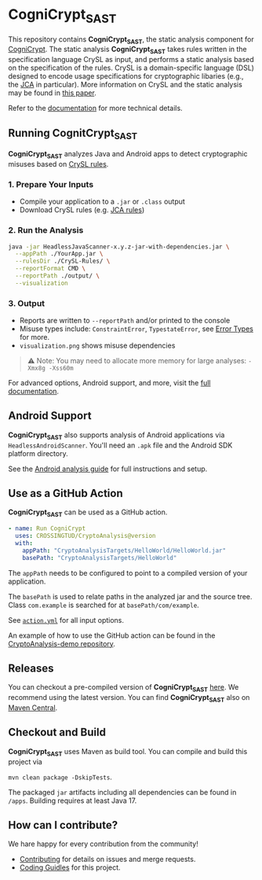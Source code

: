 # CogniCrypt<sub>SAST</sub>

This repository contains **CogniCrypt<sub>SAST</sub>**, the static analysis component for [CogniCrypt](https://www.cognicrypt.org). 
The static analysis **CogniCrypt<sub>SAST</sub>** takes rules written in the specification language CrySL as input, 
and performs a static analysis based on the specification of the rules. CrySL is a domain-specific language (DSL) designed to encode usage specifications for cryptographic 
libaries (e.g., the [JCA](https://docs.oracle.com/en/java/javase/14/security/java-cryptography-architecture-jca-reference-guide.html) in particular). More information on CrySL and the static analysis may be found in [this paper](http://drops.dagstuhl.de/opus/volltexte/2018/9215/).

Refer to the [documentation](https://crossingtud.github.io/CryptoAnalysis/latest/) for more technical details.

## Running CognitCrypt<sub>SAST</sub>

**CogniCrypt<sub>SAST</sub>** analyzes Java and Android apps to detect cryptographic misuses based on [CrySL rules](https://github.com/CROSSINGTUD/Crypto-API-Rules).

### 1. Prepare Your Inputs

- Compile your application to a `.jar` or `.class` output
- Download CrySL rules (e.g. [JCA rules](https://github.com/CROSSINGTUD/Crypto-API-Rules))

### 2. Run the Analysis

```bash
java -jar HeadlessJavaScanner-x.y.z-jar-with-dependencies.jar \
  --appPath ./YourApp.jar \
  --rulesDir ./CrySL-Rules/ \
  --reportFormat CMD \
  --reportPath ./output/ \
  --visualization
```

### 3. Output

- Reports are written to `--reportPath` and/or printed to the console
- Misuse types include: `ConstraintError`, `TypestateError`, see [Error Types](https://crossingtud.github.io/CryptoAnalysis/latest/error-types/) for more.
- `visualization.png` shows misuse dependencies

> ⚠️ Note: You may need to allocate more memory for large analyses:
> `-Xmx8g -Xss60m`

For advanced options, Android support, and more, visit the [full documentation](https://crossingtud.github.io/CryptoAnalysis/latest/).

## Android Support

**CogniCrypt<sub>SAST</sub>** also supports analysis of Android applications via `HeadlessAndroidScanner`. You'll need an `.apk` file and the Android SDK platform directory.

See the [Android analysis guide](https://crossingtud.github.io/CryptoAnalysis/latest/android-scanner/) for full instructions and setup.

## Use as a GitHub Action

**CogniCrypt<sub>SAST</sub>** can be used as a GitHub action.

```yaml
- name: Run CogniCrypt
  uses: CROSSINGTUD/CryptoAnalysis@version
  with:
    appPath: "CryptoAnalysisTargets/HelloWorld/HelloWorld.jar"
    basePath: "CryptoAnalysisTargets/HelloWorld"
```

The `appPath` needs to be configured to point to a compiled version of your application.

The `basePath` is used to relate paths in the analyzed jar and the source tree.
Class `com.example` is searched for at `basePath/com/example`.

See [`action.yml`](action.yml) for all input options.

An example of how to use the GitHub action can be found in the [CryptoAnalysis-demo repository](https://github.com/CROSSINGTUD/CryptoAnalysis-demo/actions).

## Releases

You can checkout a pre-compiled version of **CogniCrypt<sub>SAST</sub>** [here](https://github.com/CROSSINGTUD/CryptoAnalysis/releases). We recommend using the latest version. You can find **CogniCrypt<sub>SAST</sub>** also on [Maven Central](https://central.sonatype.com/artifact/de.fraunhofer.iem/CryptoAnalysis).


## Checkout and Build

**CogniCrypt<sub>SAST</sub>** uses Maven as build tool. You can compile and build this project via

```mvn clean package -DskipTests```.

The packaged  `jar` artifacts including all dependencies can be found in `/apps`. Building requires at least Java 17.


## How can I contribute?
We hare happy for every contribution from the community!

* [Contributing](CONTRIBUTING.md) for details on issues and merge requests.
* [Coding Guidles](CODING.md) for this project.

